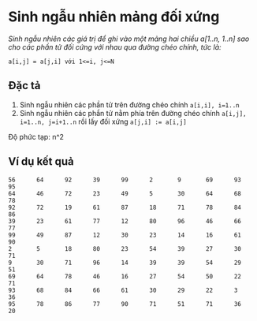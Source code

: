 ﻿# Sinh ngẫu nhiên mảng đối xứng

*Sinh ngẫu nhiên các giá trị để ghi vào một mảng hai chiều a[1..n, 1..n] sao cho
các phần tử đối cứng với nhau qua đường chéo chính, tức là:*
```
a[i,j] = a[j,i] với 1<=i, j<=N
```

## Đặc tả

1. Sinh ngẫu nhiên các phần tử trên đường chéo chính `a[i,i], i=1..n`
2. Sinh ngẫu nhiên các phần tử nằm phía trên đường chéo chính `a[i,j], i=1..n, j=i+1..n`
rồi lấy đối xứng `a[j,i] := a[i,j]`

Độ phức tạp: n^2

## Ví dụ kết quả

```
56      64      92      39      99      2       9       69      93      95
64      46      72      23      49      5       30      64      68      78
92      72      19      61      87      18      71      78      84      86
39      23      61      77      12      80      96      46      66      77
99      49      87      12      30      23      14      16      61      90
2       5       18      80      23      54      39      27      30      71
9       30      71      96      14      39      39      54      29      51
69      64      78      46      16      27      54      50      22      71
93      68      84      66      61      30      29      22      3       36
95      78      86      77      90      71      51      71      36      20
```
